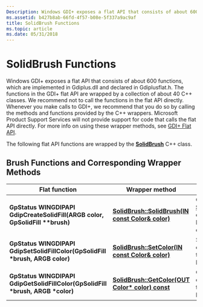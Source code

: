 ```yaml
---
Description: Windows GDI+ exposes a flat API that consists of about 600 functions, which are implemented in Gdiplus.dll and declared in Gdiplusflat.h.
ms.assetid: b427b8ab-66fd-4f57-b08e-5f337a9ac9af
title: SolidBrush Functions
ms.topic: article
ms.date: 05/31/2018
---
```


# SolidBrush Functions

Windows GDI+ exposes a flat API that consists of about 600 functions, which are implemented in Gdiplus.dll and declared in Gdiplusflat.h. The functions in the GDI+ flat API are wrapped by a collection of about 40 C++ classes. We recommend not to call the functions in the flat API directly. Whenever you make calls to GDI+, we recommend that you do so by calling the methods and functions provided by the C++ wrappers. Microsoft Product Support Services will not provide support for code that calls the flat API directly. For more info on using these wrapper methods, see [GDI+ Flat API](-gdiplus-flatapi-flat.md).

The following flat API functions are wrapped by the [**SolidBrush**](/windows/desktop/api/gdiplusbrush/nl-gdiplusbrush-solidbrush) C++ class.

## Brush Functions and Corresponding Wrapper Methods



| Flat function                                                                               | Wrapper method                                                                                       | Remarks                                                                                 |
|---------------------------------------------------------------------------------------------|------------------------------------------------------------------------------------------------------|-----------------------------------------------------------------------------------------|
| **GpStatus WINGDIPAPI GdipCreateSolidFill(ARGB color, GpSolidFill \*\*brush)**<br/>   | [**SolidBrush::SolidBrush(IN const Color& color)**](https://msdn.microsoft.com/library/ms534735(v=VS.85).aspx) | Creates a [**SolidBrush**](/windows/desktop/api/gdiplusbrush/nl-gdiplusbrush-solidbrush) object based on a color |
| **GpStatus WINGDIPAPI GdipSetSolidFillColor(GpSolidFill \*brush, ARGB color)**<br/>   | [**SolidBrush::SetColor(IN const Color& color)**](/windows/desktop/api/Gdiplusbrush/nf-gdiplusbrush-solidbrush-setcolor)     | Sets the color of this solid brush                                                      |
| **GpStatus WINGDIPAPI GdipGetSolidFillColor(GpSolidFill \*brush, ARGB \*color)**<br/> | [**SolidBrush::GetColor(OUT Color\* color) const**](/windows/desktop/api/Gdiplusbrush/nf-gdiplusbrush-solidbrush-getcolor)   | Gets the color of this solid brush                                                      |



 

 

 




